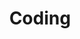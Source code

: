 ---
title: Coding
description: 
image:

# Badge style
style:
    background: "#2a9d8f"
    color: "#fff"
---